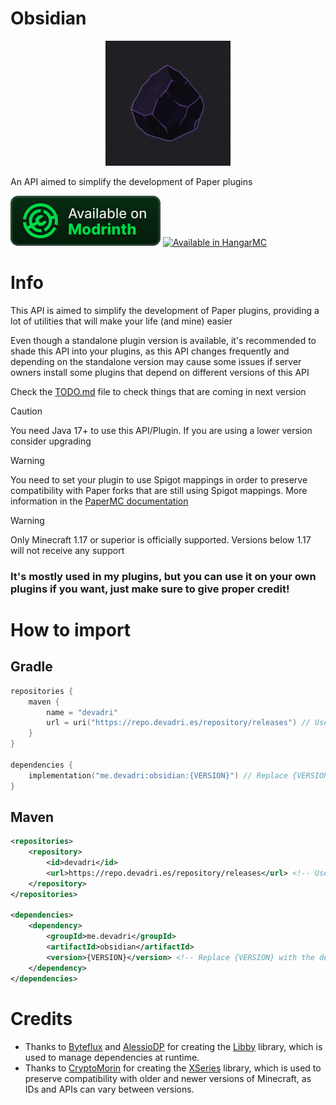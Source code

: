 # Obsidian

<!--suppress HtmlDeprecatedAttribute -->
<p align="center">
    <img src="./logo.png" height="200" alt="Logo" />
</p>

An API aimed to simplify the development of Paper plugins

[![Available in Modrinth](https://raw.githubusercontent.com/intergrav/devins-badges/refs/heads/v3/assets/cozy/available/modrinth_vector.svg)](https://modrinth.com/plugin/adriapi)
[![Available in HangarMC](https://raw.githubusercontent.com/intergrav/devins-badges/refs/heads/v3/assets/cozy/available/hangar_vector.svg)](https://hangar.papermc.io/devadri/AdriAPI)

# Info

This API is aimed to simplify the development of Paper plugins,
providing a lot of utilities that will make your life (and mine) easier

Even though a standalone plugin version is available, it's recommended to shade this API into your
plugins, as this API changes frequently and depending on the standalone version may cause
some issues if server owners install some plugins that depend on different versions of this API

Check the [TODO.md](https://github.com/Adrigamer2950/AdriAPI/blob/master/TODO.md) file to check things that are coming in next version

> [!CAUTION]
> You need Java 17+ to use this API/Plugin. If you are using a lower version consider upgrading

> [!WARNING]
> You need to set your plugin to use Spigot mappings in order to preserve compatibility with 
> Paper forks that are still using Spigot mappings.
> More information in the [PaperMC documentation](https://docs.papermc.io/paper/dev/project-setup/#plugin-remapping)

> [!WARNING]
> Only Minecraft 1.17 or superior is officially supported. Versions below 1.17 will not receive any support

### It's mostly used in my plugins, but you can use it on your own plugins if you want, just make sure to give proper credit!

# How to import

## Gradle

````kotlin
repositories {
    maven {
        name = "devadri"
        url = uri("https://repo.devadri.es/repository/releases") // Use dev repository for beta builds
    }
}

dependencies {
    implementation("me.devadri:obsidian:{VERSION}") // Replace {VERSION} with the desired version
}
````

## Maven

```xml
<repositories>
    <repository>
        <id>devadri</id>
        <url>https://repo.devadri.es/repository/releases</url> <!-- Use dev repository for beta builds -->
    </repository>
</repositories>

<dependencies>
    <dependency>
        <groupId>me.devadri</groupId>
        <artifactId>obsidian</artifactId>
        <version>{VERSION}</version> <!-- Replace {VERSION} with the desired version -->
    </dependency>
</dependencies>
```

# Credits
- Thanks to [Byteflux](https://github.com/Byteflux) and [AlessioDP](https://github.com/AlessioDP)
  for creating the [Libby](https://github.com/AlessioDP/libby/tree/gradle) library, which is used to manage
  dependencies at runtime.
- Thanks to [CryptoMorin](https://github.com/CryptoMorin) for creating the [XSeries](https://github.com/CryptoMorin/XSeries) library,
  which is used to preserve compatibility with older and newer versions of Minecraft, as IDs and APIs can vary
  between versions.